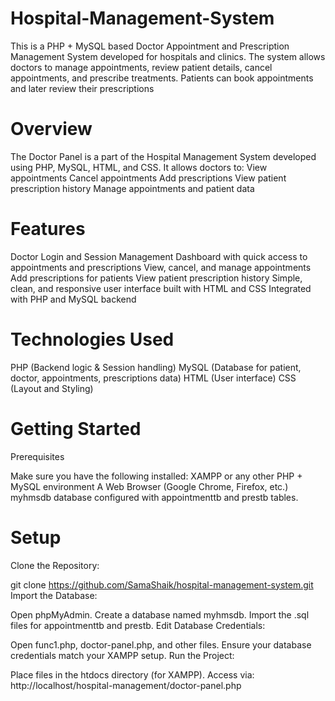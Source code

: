 # Hospital-Management-System
This is a PHP + MySQL based Doctor Appointment and Prescription Management System developed for hospitals and clinics. The system allows doctors to manage appointments, review patient details, cancel appointments, and prescribe treatments. Patients can book appointments and later review their prescriptions
# Overview
The Doctor Panel is a part of the Hospital Management System developed using PHP, MySQL, HTML, and CSS. It allows doctors to:
View appointments
Cancel appointments
Add prescriptions
View patient prescription history
Manage appointments and patient data
# Features
Doctor Login and Session Management
Dashboard with quick access to appointments and prescriptions
View, cancel, and manage appointments
Add prescriptions for patients
View patient prescription history
Simple, clean, and responsive user interface built with HTML and CSS
Integrated with PHP and MySQL backend
# Technologies Used
PHP (Backend logic & Session handling)
MySQL (Database for patient, doctor, appointments, prescriptions data)
HTML (User interface)
CSS (Layout and Styling)
# Getting Started
Prerequisites

Make sure you have the following installed:
XAMPP or any other PHP + MySQL environment
A Web Browser (Google Chrome, Firefox, etc.)
myhmsdb database configured with appointmenttb and prestb tables.
# Setup
Clone the Repository:

git clone https://github.com/SamaShaik/hospital-management-system.git
Import the Database:

Open phpMyAdmin.
Create a database named myhmsdb.
Import the .sql files for appointmenttb and prestb.
Edit Database Credentials:

Open func1.php, doctor-panel.php, and other files.
Ensure your database credentials match your XAMPP setup.
Run the Project:

Place files in the htdocs directory (for XAMPP).
Access via: http://localhost/hospital-management/doctor-panel.php
